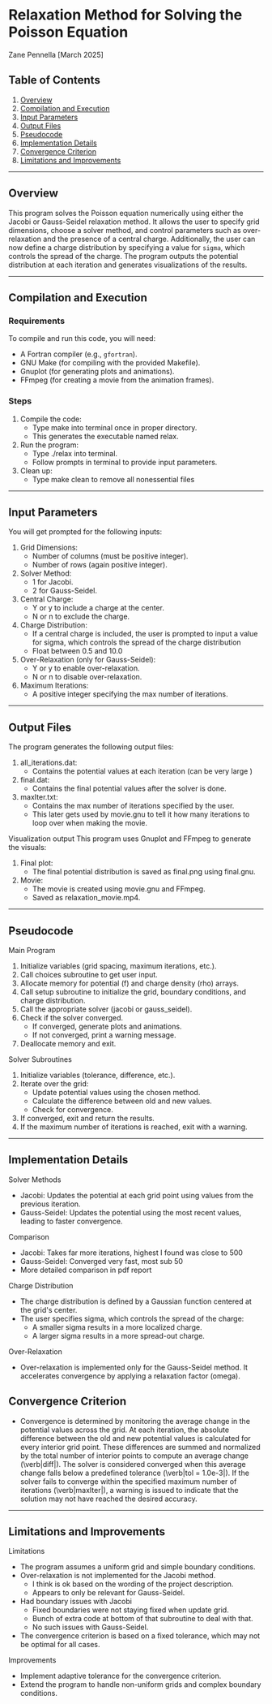 # Relaxation Method for Solving the Poisson Equation

Zane Pennella [March 2025]

## Table of Contents
1. [Overview](#overview)
2. [Compilation and Execution](#compilation-and-execution)
3. [Input Parameters](#input-parameters)
4. [Output Files](#output-files)
5. [Pseudocode](#pseudocode)
6. [Implementation Details](#implementation-details)
7. [Convergence Criterion](#convergence-criterion)
8. [Limitations and Improvements](#limitations-and-improvements)

---

## Overview
This program solves the Poisson equation numerically using either the Jacobi or Gauss-Seidel relaxation method. It allows the user to specify grid dimensions, choose a solver method, and control parameters such as over-relaxation and the presence of a central charge. Additionally, the user can now define a charge distribution by specifying a value for `sigma`, which controls the spread of the charge. The program outputs the potential distribution at each iteration and generates visualizations of the results.

---

## Compilation and Execution
### Requirements
To compile and run this code, you will need:
- A Fortran compiler (e.g., `gfortran`).
- GNU Make (for compiling with the provided Makefile).
- Gnuplot (for generating plots and animations).
- FFmpeg (for creating a movie from the animation frames).

### Steps
1. Compile the code:
    - Type make into terminal once in proper directory.
    - This generates the executable named relax.
2. Run the program:
    - Type ./relax into terminal.
    - Follow prompts in terminal to provide input parameters.
3. Clean up:
    - Type make clean to remove all nonessential files

---

## Input Parameters
You will get prompted for the following inputs:
1. Grid Dimensions:
    - Number of columns (must be positive integer).
    - Number of rows (again positive integer).
2. Solver Method:
    - 1 for Jacobi.
    - 2 for Gauss-Seidel.
3. Central Charge:
    - Y or y to include a charge at the center.
    - N or n to exclude the charge.
4. Charge Distribution:
    - If a central charge is included, the user is prompted to input a value for sigma, which controls the spread of the charge distribution
    - Float between 0.5 and 10.0
5. Over-Relaxation (only for Gauss-Seidel):
    - Y or y to enable over-relaxation.
    - N or n to disable over-relaxation.
6. Maximum Iterations:
    - A positive integer specifying the max number of iterations.

---

## Output Files
The program generates the following output files:
1. all_iterations.dat:
    - Contains the potential values at each iteration (can be very large )
2. final.dat:
    - Contains the final potential values after the solver is done.
3. maxIter.txt:
    - Contains the max number of iterations specified by the user.
    - This later gets used by movie.gnu to tell it how many iterations to loop over when making the movie.

Visualization output
This program uses Gnuplot and FFmpeg to generate the visuals:
1. Final plot:
    - The final potential distribution is saved as final.png using final.gnu.
2. Movie:
    - The movie is created using movie.gnu and FFmpeg.
    - Saved as relaxation_movie.mp4.

---

## Pseudocode
Main Program
1. Initialize variables (grid spacing, maximum iterations, etc.).
2. Call choices subroutine to get user input.
3. Allocate memory for potential (f) and charge density (rho) arrays.
4. Call setup subroutine to initialize the grid, boundary conditions, and charge distribution.
5. Call the appropriate solver (jacobi or gauss_seidel).
6. Check if the solver converged.
    - If converged, generate plots and animations.
    - If not converged, print a warning message.
7. Deallocate memory and exit.

Solver Subroutines
1. Initialize variables (tolerance, difference, etc.).
2. Iterate over the grid:
    - Update potential values using the chosen method.
    - Calculate the difference between old and new values.
    - Check for convergence.
3. If converged, exit and return the results.
4. If the maximum number of iterations is reached, exit with a warning.

---

## Implementation Details
Solver Methods
- Jacobi: Updates the potential at each grid point using values from the previous iteration.
- Gauss-Seidel: Updates the potential using the most recent values, leading to faster convergence.

Comparison
- Jacobi: Takes far more iterations, highest I found was close to 500
- Gauss-Seidel: Converged very fast, most sub 50
- More detailed comparison in pdf report

Charge Distribution
- The charge distribution is defined by a Gaussian function centered at the grid's center.
- The user specifies sigma, which controls the spread of the charge:
    - A smaller sigma results in a more localized charge.
    - A larger sigma results in a more spread-out charge.

Over-Relaxation
- Over-relaxation is implemented only for the Gauss-Seidel method. It accelerates convergence by applying a relaxation factor (omega).

## Convergence Criterion
- Convergence is determined by monitoring the average change in the potential values across the grid. At each iteration, the absolute difference between the old and new potential values is calculated for every interior grid point. These differences are summed and normalized by the total number of interior points to compute an average change (\verb|diff|). The solver is considered converged when this average change falls below a predefined tolerance (\verb|tol = 1.0e-3|). If the solver fails to converge within the specified maximum number of iterations (\verb|maxIter|), a warning is issued to indicate that the solution may not have reached the desired accuracy.

---

## Limitations and Improvements
Limitations
- The program assumes a uniform grid and simple boundary conditions.
- Over-relaxation is not implemented for the Jacobi method.
    - I think is ok based on the wording of the project description.
    - Appears to only be relevant for Gauss-Seidel.
- Had boundary issues with Jacobi
    - Fixed boundaries were not staying fixed when update grid.
    - Bunch of extra code at bottom of that subroutine to deal with that.
    - No such issues with Gauss-Seidel.
- The convergence criterion is based on a fixed tolerance, which may not be optimal for all cases.

Improvements
- Implement adaptive tolerance for the convergence criterion.
- Extend the program to handle non-uniform grids and complex boundary conditions.

